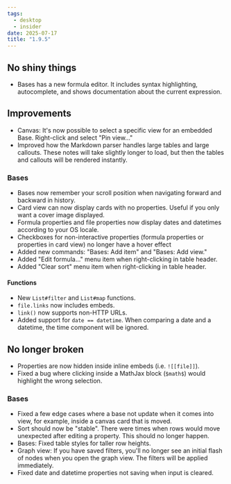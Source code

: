 ```yaml
---
tags:
  - desktop
  - insider
date: 2025-07-17
title: "1.9.5"
---
```


## No shiny things

- Bases has a new formula editor. It includes syntax highlighting, autocomplete, and shows documentation about the current expression.

## Improvements

- Canvas: It's now possible to select a specific view for an embedded Base. Right-click and select "Pin view..."
- Improved how the Markdown parser handles large tables and large callouts. These notes will take slightly longer to load, but then the tables and callouts will be rendered instantly.

### Bases

- Bases now remember your scroll position when navigating forward and backward in history.
- Card view can now display cards with no properties. Useful if you only want a cover image displayed.
- Formula properties and file properties now display dates and datetimes according to your OS locale.
- Checkboxes for non-interactive properties (formula properties or properties in card view) no longer have a hover effect
- Added new commands: "Bases: Add item" and "Bases: Add view."
- Added "Edit formula..." menu item when right-clicking in table header.
- Added "Clear sort" menu item when right-clicking in table header.

#### Functions

- New `List#filter` and `List#map` functions.
- `file.links` now includes embeds.
- `link()` now supports non-HTTP URLs.
- Added support for `date == datetime`. When comparing a date and a datetime, the time component will be ignored.

## No longer broken

- Properties are now hidden inside inline embeds (i.e. `![[file]]`).
- Fixed a bug where clicking inside a MathJax block (`$math$`) would highlight the wrong selection.

### Bases

- Fixed a few edge cases where a base not update when it comes into view, for example, inside a canvas card that is moved.
- Sort should now be "stable". There were times when rows would move unexpected after editing a property. This should no longer happen.
- Bases: Fixed table styles for taller row heights.
- Graph view: If you have saved filters, you'll no longer see an initial flash of nodes when you open the graph view. The filters will be applied immediately.
- Fixed date and datetime properties not saving when input is cleared.
